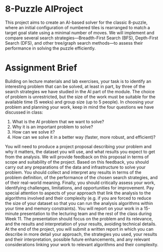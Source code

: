 # 8-Puzzle AIProject

This project aims to create an AI-based solver for the classic 8-puzzle, where an initial configuration of numbered tiles is rearranged to match a target goal state using a minimal number of moves. We will implement and compare several search strategies—Breadth-First Search (BFS), Depth-First Search (DFS), and other tree/graph search methods—to assess their performance in solving the puzzle efficiently. 

# Assignment Brief

Building on lecture materials and lab exercises, your task is to identify an interesting problem
that can be solved, at least in part, by three of the search strategies we have studied in the AI
part of the module. The choice of problem is unrestricted, but the size of the work must be
suitable for the available time (5 weeks) and group size (up to 5 people).
In choosing your problem and planning your work, keep in mind the four questions we have
discussed in class:
1. What is the AI problem that we want to solve?
2. Why it is an important problem to solve?
3. How can we solve it?
4. How can we solve it in a better way (faster, more robust, and efficient)?

You will need to produce a project proposal describing your problem and why it matters, the
dataset you will use, and what results you expect to get from the analysis. We will provide
feedback on this proposal in terms of scope and suitability of the project. Based on this feedback,
you should carry out any preparations of the data and infrastructure to solve your problem. You
should collect and interpret any results in terms of the problem definition, of the performance
of the chosen search strategies, and of their real-world meaning. Finally, you should critically
assess your work, identifying challenges, limitations, and opportunities for improvement. Pay
special attention to aspects of your approach that link the analysis to the algorithms involved
and their complexity (e.g. if you are forced to reduce the size of your dataset so that you can run
the analysis algorithms within your time and memory constraints).
You will report on your work in a 15-minute presentation to the lecturing team and the rest of
the class during Week 11. The presentation should focus on the problem and its relevance, and
the results and interpretation of your results, avoiding technical details. At the end of the project,
you will submit a written report in which you can describe in more detail your approach, the
strategies you used, your results and their interpretation, possible future enhancements, and
any relevant considerations linking your work to relevant algorithms and their complexity.
